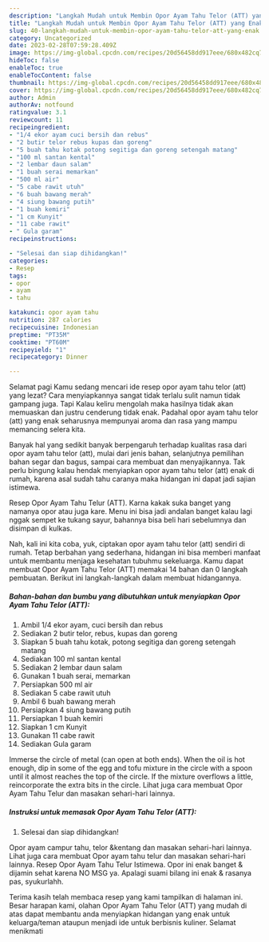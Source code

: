 ```yaml
---
description: "Langkah Mudah untuk Membin Opor Ayam Tahu Telor (ATT) yang Enak"
title: "Langkah Mudah untuk Membin Opor Ayam Tahu Telor (ATT) yang Enak"
slug: 40-langkah-mudah-untuk-membin-opor-ayam-tahu-telor-att-yang-enak
category: Uncategorized
date: 2023-02-28T07:59:28.409Z
image: https://img-global.cpcdn.com/recipes/20d56458dd917eee/680x482cq70/opor-ayam-tahu-telor-att-foto-resep-utama.jpg
hideToc: false
enableToc: true
enableTocContent: false
thumbnail: https://img-global.cpcdn.com/recipes/20d56458dd917eee/680x482cq70/opor-ayam-tahu-telor-att-foto-resep-utama.jpg
cover: https://img-global.cpcdn.com/recipes/20d56458dd917eee/680x482cq70/opor-ayam-tahu-telor-att-foto-resep-utama.jpg
author: Admin
authorAv: notfound
ratingvalue: 3.1
reviewcount: 11
recipeingredient:
- "1/4 ekor ayam cuci bersih dan rebus"
- "2 butir telor rebus kupas dan goreng"
- "5 buah tahu kotak potong segitiga dan goreng setengah matang"
- "100 ml santan kental"
- "2 lembar daun salam"
- "1 buah serai memarkan"
- "500 ml air"
- "5 cabe rawit utuh"
- "6 buah bawang merah"
- "4 siung bawang putih"
- "1 buah kemiri"
- "1 cm Kunyit"
- "11 cabe rawit"
- " Gula garam"
recipeinstructions:

- "Selesai dan siap dihidangkan!"
categories:
- Resep
tags:
- opor
- ayam
- tahu

katakunci: opor ayam tahu 
nutrition: 287 calories
recipecuisine: Indonesian
preptime: "PT35M"
cooktime: "PT60M"
recipeyield: "1"
recipecategory: Dinner

---
```



Selamat pagi Kamu sedang mencari ide resep opor ayam tahu telor (att) yang lezat? Cara menyiapkannya sangat tidak terlalu sulit namun tidak gampang juga. Tapi Kalau keliru mengolah maka hasilnya tidak akan memuaskan dan justru cenderung tidak enak. Padahal opor ayam tahu telor (att) yang enak seharusnya mempunyai aroma dan rasa yang mampu memancing selera kita.


Banyak hal yang sedikit banyak berpengaruh terhadap kualitas rasa dari opor ayam tahu telor (att), mulai dari jenis bahan, selanjutnya pemilihan bahan segar dan bagus, sampai cara membuat dan menyajikannya. Tak perlu bingung kalau hendak menyiapkan opor ayam tahu telor (att) enak di rumah, karena asal sudah tahu caranya maka hidangan ini dapat jadi sajian istimewa.

Resep Opor Ayam Tahu Telur (ATT). Karna kakak suka banget yang namanya opor atau juga kare. Menu ini bisa jadi andalan banget kalau lagi nggak sempet ke tukang sayur, bahannya bisa beli hari sebelumnya dan disimpan di kulkas.


Nah, kali ini kita coba, yuk, ciptakan opor ayam tahu telor (att) sendiri di rumah. Tetap berbahan yang sederhana, hidangan ini bisa memberi manfaat untuk membantu menjaga kesehatan tubuhmu sekeluarga. Kamu dapat membuat Opor Ayam Tahu Telor (ATT) memakai 14 bahan dan 0 langkah pembuatan. Berikut ini langkah-langkah dalam membuat hidangannya.

<!--inarticleads1-->

##### Bahan-bahan dan bumbu yang dibutuhkan untuk menyiapkan Opor Ayam Tahu Telor (ATT):

1. Ambil 1/4 ekor ayam, cuci bersih dan rebus
1. Sediakan 2 butir telor, rebus, kupas dan goreng
1. Siapkan 5 buah tahu kotak, potong segitiga dan goreng setengah matang
1. Sediakan 100 ml santan kental
1. Sediakan 2 lembar daun salam
1. Gunakan 1 buah serai, memarkan
1. Persiapkan 500 ml air
1. Sediakan 5 cabe rawit utuh
1. Ambil 6 buah bawang merah
1. Persiapkan 4 siung bawang putih
1. Persiapkan 1 buah kemiri
1. Siapkan 1 cm Kunyit
1. Gunakan 11 cabe rawit
1. Sediakan  Gula garam


Immerse the circle of metal (can open at both ends). When the oil is hot enough, dip in some of the egg and tofu mixture in the circle with a spoon until it almost reaches the top of the circle. If the mixture overflows a little, reincorporate the extra bits in the circle. Lihat juga cara membuat Opor Ayam Tahu Telur dan masakan sehari-hari lainnya. 

<!--inarticleads2-->

##### Instruksi untuk memasak Opor Ayam Tahu Telor (ATT):


1. Selesai dan siap dihidangkan!

Opor ayam campur tahu, telor &amp;kentang dan masakan sehari-hari lainnya. Lihat juga cara membuat Opor ayam tahu telur dan masakan sehari-hari lainnya. Resep Opor Ayam Tahu Telur Istimewa. Opor ini enak banget &amp; dijamin sehat karena NO MSG ya. Apalagi suami bilang ini enak &amp; rasanya pas, syukurlahh. 

Terima kasih telah membaca resep yang kami tampilkan di halaman ini. Besar harapan kami, olahan Opor Ayam Tahu Telor (ATT) yang mudah di atas dapat membantu anda menyiapkan hidangan yang enak untuk keluarga/teman ataupun menjadi ide untuk berbisnis kuliner. Selamat menikmati
